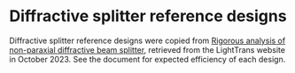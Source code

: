 # Diffractive splitter reference designs

Diffractive splitter reference designs were copied from [Rigorous analysis of non-paraxial diffractive beam splitter](https://www.lighttrans.com/fileadmin/shared/UseCases/Application_UC_Rigorous%20Analysis%20of%20Non-paraxial%20Diffractive%20Beam%20Splitter.pdf), retrieved from the LightTrans website in October 2023. See the document for expected efficiency of each design.
